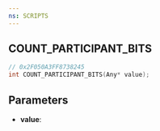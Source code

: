 ```yaml
---
ns: SCRIPTS
---
```

## COUNT_PARTICIPANT_BITS

```c
// 0x2F050A3FF8738245
int COUNT_PARTICIPANT_BITS(Any* value);
```

## Parameters
* **value**:
